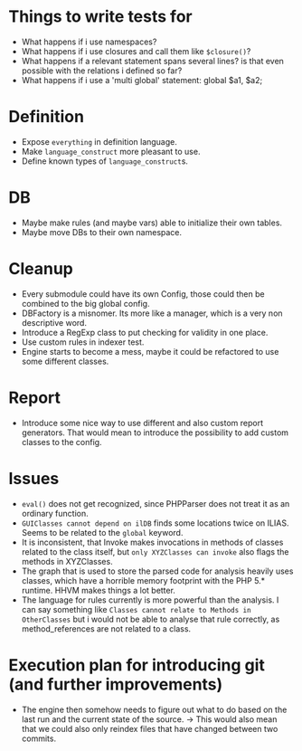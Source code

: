# Things to write tests for
* What happens if i use namespaces?
* What happens if i use closures and call them like `$closure()`?
* What happens if a relevant statement spans several lines? is that even possible
  with the relations i defined so far?
* What happens if i use a 'multi global' statement: global $a1, $a2;

# Definition
* Expose `everything` in definition language.
* Make `language_construct` more pleasant to use.
* Define known types of `language_construct`s.

# DB
* Maybe make rules (and maybe vars) able to initialize their own tables.
* Maybe move DBs to their own namespace.

# Cleanup
* Every submodule could have its own Config, those could then be combined to the
  big global config.
* DBFactory is a misnomer. Its more like a manager, which is a very non descriptive
  word.
* Introduce a RegExp class to put checking for validity in one place.
* Use custom rules in indexer test.
* Engine starts to become a mess, maybe it could be refactored to use some different
  classes.

# Report
* Introduce some nice way to use different and also custom report generators. That
  would mean to introduce the possibility to add custom classes to the config. 

# Issues
* `eval()` does not get recognized, since PHPParser does not treat it as an ordinary
  function.
* `GUIClasses cannot depend on ilDB` finds some locations twice on ILIAS. Seems to
  be related to the `global` keyword.
* It is inconsistent, that Invoke makes invocations in methods of classes related
  to the class itself, but `only XYZClasses can invoke` also flags the methods in
  XYZClasses.
* The graph that is used to store the parsed code for analysis heavily uses classes,
  which have a horrible memory footprint with the PHP 5.* runtime. HHVM makes things
  a lot better.
* The language for rules currently is more powerful than the analysis. I can say
  something like `Classes cannot relate to Methods in OtherClasses` but i would
  not be able to analyse that rule correctly, as method_references are not related
  to a class.

# Execution plan for introducing git (and further improvements)
* The engine then somehow needs to figure out what to do based on the last run and
  the current state of the source.
    -> This would also mean that we could also only reindex files that have changed
       between two commits.

